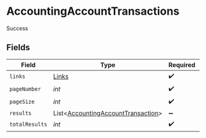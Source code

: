 # AccountingAccountTransactions

Success


## Fields

| Field                                                                                     | Type                                                                                      | Required                                                                                  | Description                                                                               |
| ----------------------------------------------------------------------------------------- | ----------------------------------------------------------------------------------------- | ----------------------------------------------------------------------------------------- | ----------------------------------------------------------------------------------------- |
| `links`                                                                                   | [Links](../../models/shared/Links.md)                                                     | :heavy_check_mark:                                                                        | N/A                                                                                       |
| `pageNumber`                                                                              | *int*                                                                                     | :heavy_check_mark:                                                                        | N/A                                                                                       |
| `pageSize`                                                                                | *int*                                                                                     | :heavy_check_mark:                                                                        | N/A                                                                                       |
| `results`                                                                                 | List<[AccountingAccountTransaction](../../models/shared/AccountingAccountTransaction.md)> | :heavy_minus_sign:                                                                        | N/A                                                                                       |
| `totalResults`                                                                            | *int*                                                                                     | :heavy_check_mark:                                                                        | N/A                                                                                       |